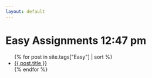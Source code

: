 ```yaml
---
layout: default
---
```


# Easy Assignments 12:47 pm

<ul>
{% for post in site.tags["Easy"] | sort %}
<li><a href="{{ post.url }}">{{ post.title }}</a></li>
{% endfor %}
</ul>